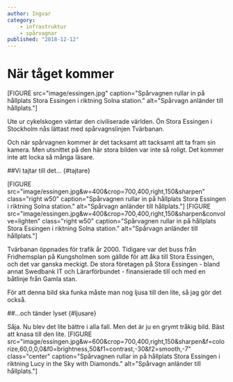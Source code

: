 ```yaml
---
author: Ingvar
category:
    - infrastruktur
    - spårvagnar
published: "2018-12-12"
---
```

När tåget kommer
==================================

[FIGURE src="image/essingen.jpg" caption="Spårvagnen rullar in på hållplats Stora Essingen i riktning Solna station." alt="Spårvagn anländer till hållplats."]

Ute ur cykelskogen väntar den civiliserade världen. Ön Stora Essingen i Stockholm nås lättast med spårvagnslinjen Tvärbanan.

<!--more-->

Och när spårvagnen kommer är det tacksamt att tacksamt att ta fram sin kamera. Men utsnittet på den här stora bilden var inte så roligt. Det kommer inte att locka så många läsare.

##Vi tajtar till det... {#tajtare}

[FIGURE src="image/essingen.jpg&w=400&crop=700,400,right,150&sharpen" class="right w50" caption="Spårvagnen rullar in på hållplats Stora Essingen i riktning Solna station." alt="Spårvagn anländer till hållplats."]
[FIGURE src="image/essingen.jpg&w=400&crop=700,400,right,150&sharpen&convolve=lighten" class="right w50" caption="Spårvagnen rullar in på hållplats Stora Essingen i riktning Solna station." alt="Spårvagn anländer till hållplats."]



Tvärbanan öppnades för trafik år 2000. Tidigare var det buss från Fridhemsplan på Kungsholmen som gällde för att åka till Stora Essingen, och det var ganska meckigt. De stora företagen på Stora Essingen - bland annat Swedbank IT och Lärarförbundet - finansierade till och med en båtlinje från Gamla stan.  

För att denna bild ska funka måste man nog ljusa till den lite, så jag gör det också.



##...och tänder lyset {#ljusare}

Såja. Nu blev det lite bättre i alla fall. Men det är ju en grymt tråkig bild. Bäst att knasa till den lite.
[FIGURE src="image/essingen.jpg&w=600&crop=700,400,right,150&sharpen&f=colorize,60,0,0,0&f0=brightness,50&f1=contrast,-30&f2=smooth,-7" class="center" caption="Spårvagnen rullar in på hållplats Stora Essingen i riktning Lucy in the Sky with Diamonds." alt="Spårvagn anländer till hållplats."]
